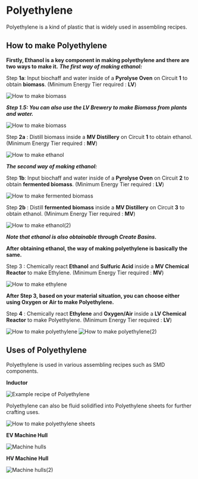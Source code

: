 # Polyethylene

Polyethylene is a kind of plastic that is widely used in assembling recipes.

## How to make Polyethylene

**Firstly, Ethanol is a key component in making polyethylene and there are two ways to make it.**
***The first way of making ethanol:***

Step **1a**: Input biochaff and water inside of a **Pyrolyse Oven** on Circuit **1** to obtain **biomass**. (Minimum Energy Tier required : <LV>**LV**</LV>)

![How to make biomass](Images1/pyrolyse_oven_bio_chaff_to_biomass.png)

***Step 1.5: You can also use the LV Brewery to make Biomass from plants and water.*** 

![How to make biomass](Images1/brewery_biomass_from_glow_berries.png)


Step **2a** : Distill biomass inside a <MV>**MV Distillery**</MV> on Circuit **1** to obtain ethanol. (Minimum Energy Tier required : <MV>**MV**</MV>)

![How to make ethanol](Images1/distillery_distill_biomass_to_ethanol.png)

***The second way of making ethanol:***

Step **1b**: Input biochaff and water inside of a **Pyrolyse Oven** on Circuit **2** to obtain **fermented biomass**. (Minimum Energy Tier required : <LV>**LV**</LV>)

![How to make fermented biomass](Images1/pyrolyse_oven_bio_chaff_to_fermented_biomass.png)

Step **2b** : Distill **fermented biomass** inside a <MV>**MV Distillery**</MV> on Circuit **3** to obtain ethanol. (Minimum Energy Tier required : <MV>**MV**</MV>)

![How to make ethanol(2)](Images1/distillery_distill_fermented_biomass_to_ethanol.png)

***Note that ethanol is also obtainable through Create Basins.***

**After obtaining ethanol, the way of making polyethylene is basically the same.**

Step 3 : Chemically react **Ethanol** and **Sulfuric Acid** inside a <MV>**MV Chemical Reactor**</MV> to make Ethylene. (Minimum Energy Tier required : <MV>**MV**</MV>)

![How to make ethylene](Images1/chemical_reactor_ethylene_from_ethanol.png)

**After Step 3, based on your material situation, you can choose either using Oxygen or Air to make Polyethylene.**

Step **4** : Chemically react **Ethylene** and **Oxygen/Air** inside a <LV>**LV Chemical Reactor**</LV> to make Polyethylene. (Minimum Energy Tier required : <LV>**LV**</LV>)

![How to make polyethylene](Images1/chemical_reactor_polyethylene_from_air.png)
![How to make polyethylene(2)](Images1/chemical_reactor_polyethylene_from_oxygen.png)



## Uses of Polyethylene

Polyethylene is used in various assembling recipes such as SMD components.

**Inductor**

![Example recipe of Polyethylene](Images1/assembler_inductor.png)

Polyethylene can also be fluid solidified into Polyethylene sheets for further crafting uses.

![How to make polyethylene sheets](Images1/fluid_solidifier_solidify_polyethylene_to_plate.png)

**EV Machine Hull**

![Machine hulls](Images1/shaped_ev_machine_hull.png)

**HV Machine Hull**

![Machine hulls(2)](Images1/shaped_hv_machine_hull.png)